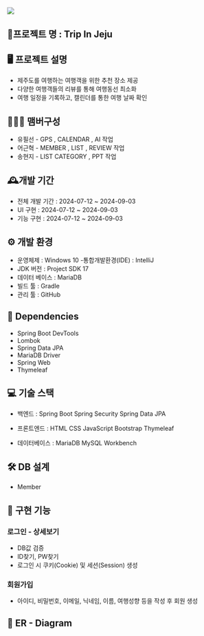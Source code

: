 # <img src="https://github.com/user-attachments/assets/fd649a33-0ec9-4336-86eb-75bbbbe43910">

## 🚀프로젝트 명 : Trip In Jeju

## 🖥️ 프로젝트 설명
* 제주도를 여행하는 여행객을 위한 추천 장소 제공
* 다양한 여행객들의 리뷰를 통해 여행동선 최소화
* 여행 일정을 기록하고, 캘린더를 통한 여행 날짜 확인

## 🧑‍🤝‍🧑 맴버구성
* 유필선 - GPS , CALENDAR , AI 작업
* 어근혁 - MEMBER , LIST , REVIEW 작업
* 송현지 - LIST CATEGORY , PPT 작업 

## 🕰️개발 기간

* 전체 개발 기간 : 2024-07-12 ~ 2024-09-03
* UI 구현 : 2024-07-12 ~ 2024-09-03
* 기능 구현 : 2024-07-12 ~ 2024-09-03

## ⚙ 개발 환경
* 운영체제 : Windows 10 -통합개발환경(IDE) : IntelliJ
* JDK 버전 : Project SDK 17
*  데이터 베이스 : MariaDB
*  빌드 툴 : Gradle
*  관리 툴 : GitHub

## 🔌 Dependencies
* Spring Boot DevTools
* Lombok
* Spring Data JPA
* MariaDB Driver
* Spring Web
* Thymeleaf

## 💻 기술 스택
* 백엔드
  : Spring Boot
  Spring Security
  Spring Data JPA

* 프론트엔드
  : HTML
  CSS
  JavaScript
  Bootstrap
  Thymeleaf

* 데이터베이스
  : MariaDB
  MySQL Workbench

## 🛠 DB 설계
* Member

## 📌 구현 기능
### 로그인 - 상세보기
* DB값 검증
* ID찾기, PW찾기
* 로그인 시 쿠키(Cookie) 및 세션(Session) 생성
### 회원가입
* 아이디, 비밀번호, 이메일, 닉네임, 이름, 여행성향 등을 작성 후 회원 생성 


## 🔗 ER - Diagram
